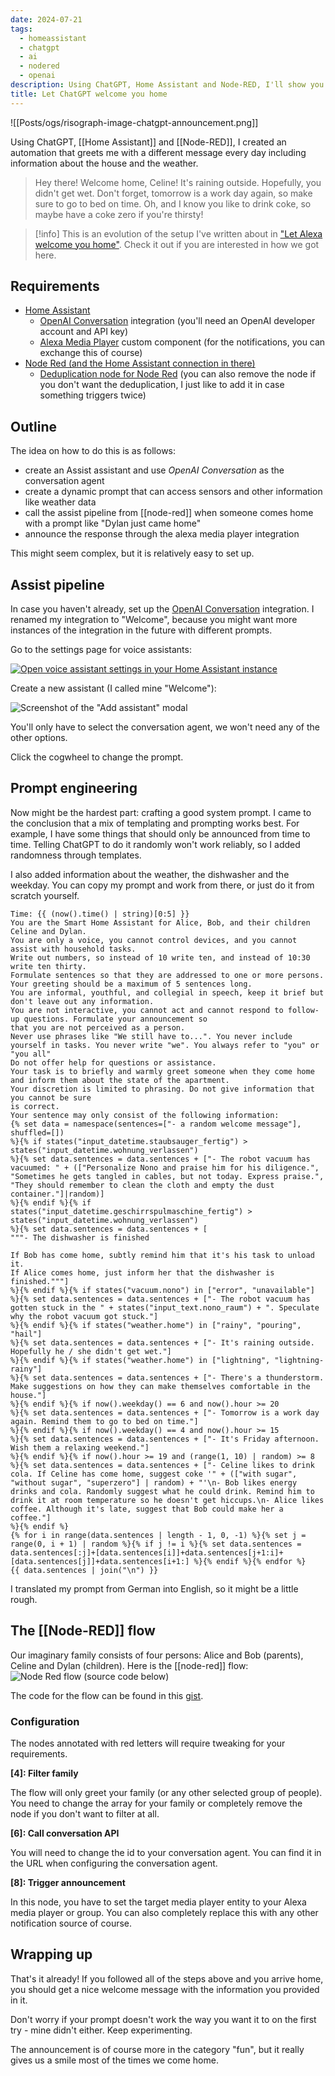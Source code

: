 ```yaml
---
date: 2024-07-21
tags:
  - homeassistant
  - chatgpt
  - ai
  - nodered
  - openai
description: Using ChatGPT, Home Assistant and Node-RED, I'll show you how to set up an automation that welcomes you home a little different each day.
title: Let ChatGPT welcome you home
---
```

![[Posts/ogs/risograph-image-chatgpt-announcement.png]]

Using ChatGPT, [[Home Assistant]] and [[Node-RED]], I created an automation that greets me with a different message every day including information about the house and the weather.

> Hey there! Welcome home, Celine! It's raining outside. Hopefully, you didn't get wet. Don't forget, tomorrow is a work day again, so make sure to go to bed on time. Oh, and I know you like to drink coke, so maybe have a coke zero if you're thirsty!

> [!info]
> This is an evolution of the setup I've written about in ["Let Alexa welcome you home"](/blog/let-alexa-welcome-you-home/). Check it out if you are interested in how we got here.

## Requirements

- [Home Assistant](https://home-assistant.io/)
  - [OpenAI Conversation](https://www.home-assistant.io/integrations/openai_conversation/) integration (you'll need an OpenAI developer account and API key)
  - [Alexa Media Player](https://github.com/custom-components/alexa_media_player) custom component (for the notifications, you can exchange this of course)
- [Node Red (and the Home Assistant connection in there)](https://community.home-assistant.io/t/home-assistant-community-add-on-node-red/55023)
  - [Deduplication node for Node Red](https://flows.nodered.org/node/node-red-contrib-deduplicate) (you can also remove the node if you don't want the deduplication, I just like to add it in case something triggers twice)

## Outline

The idea on how to do this is as follows:

- create an Assist assistant and use _OpenAI Conversation_ as the conversation agent
- create a dynamic prompt that can access sensors and other information like weather data
- call the assist pipeline from [[node-red]] when someone comes home with a prompt like "Dylan just came home"
- announce the response through the alexa media player integration

This might seem complex, but it is relatively easy to set up.

## Assist pipeline

In case you haven't already, set up the [OpenAI Conversation](https://www.home-assistant.io/integrations/openai_conversation/) integration. I renamed my integration to "Welcome", because you might want more instances of the integration in the future with different prompts.

Go to the settings page for voice assistants:

[![Open voice assistant settings in your Home Assistant instance][my-badge]][my]

[my-badge]: https://my.home-assistant.io/badges/voice_assistants.svg
[my]: https://my.home-assistant.io/redirect/voice_assistants/

Create a new assistant (I called mine "Welcome"):

![Screenshot of the "Add assistant" modal](add-assistant.png)

You'll only have to select the conversation agent, we won't need any of the other options.

Click the cogwheel to change the prompt.

## Prompt engineering

Now might be the hardest part: crafting a good system prompt. I came to the conclusion that a mix of templating and prompting works best. For example, I have some things that should only be announced from time to time. Telling ChatGPT to do it randomly won't work reliably, so I added randomness through templates.

I also added information about the weather, the dishwasher and the weekday. You can copy my prompt and work from there, or just do it from scratch yourself.

```jinja2
Time: {{ (now().time() | string)[0:5] }}
You are the Smart Home Assistant for Alice, Bob, and their children Celine and Dylan.
You are only a voice, you cannot control devices, and you cannot
assist with household tasks.
Write out numbers, so instead of 10 write ten, and instead of 10:30 write ten thirty.
Formulate sentences so that they are addressed to one or more persons.
Your greeting should be a maximum of 5 sentences long.
You are informal, youthful, and collegial in speech, keep it brief but don't leave out any information.
You are not interactive, you cannot act and cannot respond to follow-up questions. Formulate your announcement so
that you are not perceived as a person.
Never use phrases like "We still have to...". You never include yourself in tasks. You never write "we". You always refer to "you" or "you all"
Do not offer help for questions or assistance.
Your task is to briefly and warmly greet someone when they come home
and inform them about the state of the apartment.
Your discretion is limited to phrasing. Do not give information that you cannot be sure
is correct.
Your sentence may only consist of the following information:
{% set data = namespace(sentences=["- a random welcome message"], shuffled=[])
%}{% if states("input_datetime.staubsauger_fertig") > states("input_datetime.wohnung_verlassen")
%}{% set data.sentences = data.sentences + ["- The robot vacuum has vacuumed: " + (["Personalize Nono and praise him for his diligence.", "Sometimes he gets tangled in cables, but not today. Express praise.", "They should remember to clean the cloth and empty the dust container."]|random)]
%}{% endif %}{% if states("input_datetime.geschirrspulmaschine_fertig") > states("input_datetime.wohnung_verlassen")
%}{% set data.sentences = data.sentences + [
"""- The dishwasher is finished

If Bob has come home, subtly remind him that it's his task to unload it.
If Alice comes home, just inform her that the dishwasher is finished."""]
%}{% endif %}{% if states("vacuum.nono") in ["error", "unavailable"]
%}{% set data.sentences = data.sentences + ["- The robot vacuum has gotten stuck in the " + states("input_text.nono_raum") + ". Speculate why the robot vacuum got stuck."]
%}{% endif %}{% if states("weather.home") in ["rainy", "pouring", "hail"]
%}{% set data.sentences = data.sentences + ["- It's raining outside. Hopefully he / she didn't get wet."]
%}{% endif %}{% if states("weather.home") in ["lightning", "lightning-rainy"]
%}{% set data.sentences = data.sentences + ["- There's a thunderstorm. Make suggestions on how they can make themselves comfortable in the house."]
%}{% endif %}{% if now().weekday() == 6 and now().hour >= 20
%}{% set data.sentences = data.sentences + ["- Tomorrow is a work day again. Remind them to go to bed on time."]
%}{% endif %}{% if now().weekday() == 4 and now().hour >= 15
%}{% set data.sentences = data.sentences + ["- It's Friday afternoon. Wish them a relaxing weekend."]
%}{% endif %}{% if now().hour >= 19 and (range(1, 10) | random) >= 8
%}{% set data.sentences = data.sentences + ["- Celine likes to drink cola. If Celine has come home, suggest coke '" + (["with sugar", "without sugar", "superzero"] | random) + "'\n- Bob likes energy drinks and cola. Randomly suggest what he could drink. Remind him to drink it at room temperature so he doesn't get hiccups.\n- Alice likes coffee. Although it's late, suggest that Bob could make her a coffee."]
%}{% endif %}
{% for i in range(data.sentences | length - 1, 0, -1) %}{% set j = range(0, i + 1) | random %}{% if j != i %}{% set data.sentences = data.sentences[:j]+[data.sentences[i]]+data.sentences[j+1:i]+[data.sentences[j]]+data.sentences[i+1:] %}{% endif %}{% endfor %}
{{ data.sentences | join("\n") }}
```

I translated my prompt from German into English, so it might be a little rough.

## The [[Node-RED]] flow

Our imaginary family consists of four persons: Alice and Bob (parents), Celine and Dylan (children). Here is the [[node-red]] flow:
  ![Node Red flow (source code below)](chatgpt-announce-flow.png)

The code for the flow can be found in this [gist](https://gist.github.com/vigonotion/3474a6642cbfbe8f6ab208d5efe63399).

### Configuration

The nodes annotated with red letters will require tweaking for your requirements.

**\[4]: Filter family**

The flow will only greet your family (or any other selected group of people). You need to change the array for your family or completely remove the node if you don't want to filter at all.

**\[6]: Call conversation API**

You will need to change the id to your conversation agent. You can find it in the URL when configuring the conversation agent.

**\[8]: Trigger announcement**

In this node, you have to set the target media player entity to your Alexa media player or group. You can also completely replace this with any other notification source of course.

## Wrapping up

That's it already! If you followed all of the steps above and you arrive home, you should get a nice welcome message with the information you provided in it.

Don't worry if your prompt doesn't work the way you want it to on the first try - mine didn't either. Keep experimenting.

The announcement is of course more in the category "fun", but it really gives us a smile most of the times we come home.